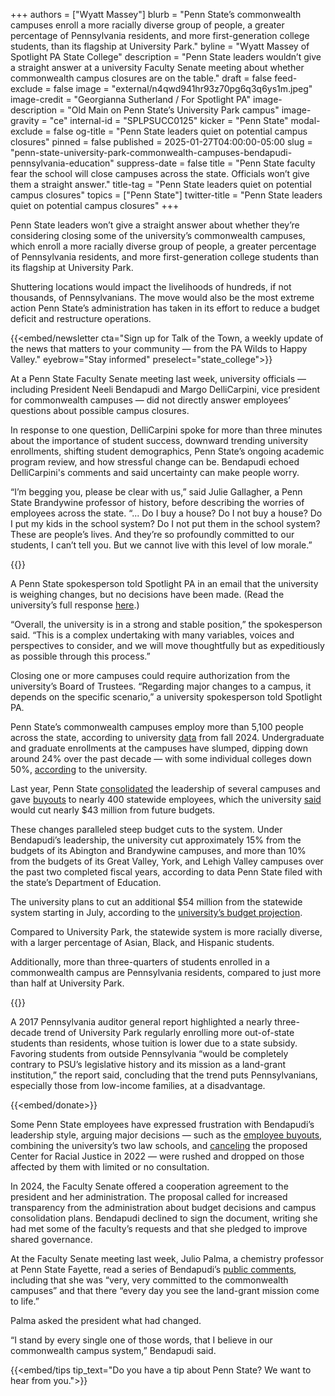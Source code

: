 +++
authors = ["Wyatt Massey"]
blurb = "Penn State’s commonwealth campuses enroll a more racially diverse group of people, a greater percentage of Pennsylvania residents, and more first-generation college students, than its flagship at University Park."
byline = "Wyatt Massey of Spotlight PA State College"
description = "Penn State leaders wouldn’t give a straight answer at a university Faculty Senate meeting about whether commonwealth campus closures are on the table."
draft = false
feed-exclude = false
image = "external/n4qwd941hr93z70pg6q3q6ys1m.jpeg"
image-credit = "Georgianna Sutherland / For Spotlight PA"
image-description = "Old Main on Penn State’s University Park campus"
image-gravity = "ce"
internal-id = "SPLPSUCC0125"
kicker = "Penn State"
modal-exclude = false
og-title = "Penn State leaders quiet on potential campus closures"
pinned = false
published = 2025-01-27T04:00:00-05:00
slug = "penn-state-university-park-commonwealth-campuses-bendapudi-pennsylvania-education"
suppress-date = false
title = "Penn State faculty fear the school will close campuses across the state. Officials won’t give them a straight answer."
title-tag = "Penn State leaders quiet on potential campus closures"
topics = ["Penn State"]
twitter-title = "Penn State leaders quiet on potential campus closures"
+++

Penn State leaders won’t give a straight answer about whether they’re considering closing some of the university’s commonwealth campuses, which enroll a more racially diverse group of people, a greater percentage of Pennsylvania residents, and more first-generation college students than its flagship at University Park.

Shuttering locations would impact the livelihoods of hundreds, if not thousands, of Pennsylvanians. The move would also be the most extreme action Penn State’s administration has taken in its effort to reduce a budget deficit and restructure operations.

{{<embed/newsletter cta="Sign up for Talk of the Town, a weekly update of the news that matters to your community — from the PA Wilds to Happy Valley." eyebrow="Stay informed" preselect="state_college">}}

At a Penn State Faculty Senate meeting last week, university officials — including President Neeli Bendapudi and Margo DelliCarpini, vice president for commonwealth campuses — did not directly answer employees’ questions about possible campus closures.

In response to one question, DelliCarpini spoke for more than three minutes about the importance of student success, downward trending university enrollments, shifting student demographics, Penn State’s ongoing academic program review, and how stressful change can be. Bendapudi echoed DelliCarpini&#39;s comments and said uncertainty can make people worry.

“I’m begging you, please be clear with us,” said Julie Gallagher, a Penn State Brandywine professor of history, before describing the worries of employees across the state. “... Do I buy a house? Do I not buy a house? Do I put my kids in the school system? Do I not put them in the school system? These are people’s lives. And they’re so profoundly committed to our students, I can’t tell you. But we cannot live with this level of low morale.”

{{<youtube id="ydaasinFLXE" loading="lazy">}}

A Penn State spokesperson told Spotlight PA in an email that the university is weighing changes, but no decisions have been made. (Read the university’s full response <a href="https://files.data.spotlightpa.org/uploads/01ks/7pb4/penn-state-response-jan.-2025.pdf">here</a>.)

“Overall, the university is in a strong and stable position,” the spokesperson said. “This is a complex undertaking with many variables, voices and perspectives to consider, and we will move thoughtfully but as expeditiously as possible through this process.”

Closing one or more campuses could require authorization from the university’s Board of Trustees. “Regarding major changes to a campus, it depends on the specific scenario,” a university spokesperson told Spotlight PA.

Penn State’s commonwealth campuses employ more than 5,100 people across the state, according to university <a href="https://datadigest.psu.edu/faculty-and-staff/">data</a> from fall 2024. Undergraduate and graduate enrollments at the campuses have slumped, dipping down around 24% over the past decade — with some individual colleges down 50%, <a href="https://www.psu.edu/news/story/penn-state-moving-regional-leadership-model-commonwealth-campuses">according</a> to the university.

Last year, Penn State <a href="https://www.psu.edu/news/story/penn-state-moving-regional-leadership-model-commonwealth-campuses">consolidated</a> the leadership of several campuses and gave <a href="https://www.spotlightpa.org/statecollege/2024/05/penn-state-employee-buyouts-commonwealth-campuses-budget-cuts-voluntary-separation/">buyouts</a> to nearly 400 statewide employees, which the university <a href="https://www.psu.edu/news/story/penn-state-moving-regional-leadership-model-commonwealth-campuses">said</a> would cut nearly $43 million from future budgets.

These changes paralleled steep budget cuts to the system. Under Bendapudi’s leadership, the university cut approximately 15% from the budgets of its Abington and Brandywine campuses, and more than 10% from the budgets of its Great Valley, York, and Lehigh Valley campuses over the past two completed fiscal years, according to data Penn State filed with the state’s Department of Education.

The university plans to cut an additional $54 million from the statewide system starting in July, according to the <a href="https://budgetandfinance.psu.edu/budget-allocations">university’s budget projection</a>.

Compared to University Park, the statewide system is more racially diverse, with a larger percentage of Asian, Black, and Hispanic students.

Additionally, more than three-quarters of students enrolled in a commonwealth campus are Pennsylvania residents, compared to just more than half at University Park.

{{<datawrapper src="https://datawrapper.dwcdn.net/HnREo/4/" height="432" >}}

A 2017 Pennsylvania auditor general report highlighted a nearly three-decade trend of University Park regularly enrolling more out-of-state students than residents, whose tuition is lower due to a state subsidy. Favoring students from outside Pennsylvania “would be completely contrary to PSU’s legislative history and its mission as a land-grant institution,” the report said, concluding that the trend puts Pennsylvanians, especially those from low-income families, at a disadvantage.

{{<embed/donate>}}

Some Penn State employees have expressed frustration with Bendapudi’s leadership style, arguing major decisions — such as the <a href="https://www.insidehighered.com/news/business/cost-cutting/2024/06/20/questions-linger-after-penn-state-buyouts">employee buyouts</a>, combining the university’s two law schools, and <a href="https://www.spotlightpa.org/statecollege/2022/11/penn-state-university-psu-racial-justice-proud-boys-protest/">canceling</a> the proposed Center for Racial Justice in 2022 — were rushed and dropped on those affected by them with limited or no consultation.

In 2024, the Faculty Senate offered a cooperation agreement to the president and her administration. The proposal called for increased transparency from the administration about budget decisions and campus consolidation plans. Bendapudi declined to sign the document, writing she had met some of the faculty’s requests and that she pledged to improve shared governance.

At the Faculty Senate meeting last week, Julio Palma, a chemistry professor at Penn State Fayette, read a series of Bendapudi’s <a href="https://delco.today/2022/06/penn-state-president-bendapudi/">public comments</a>, including that she was “very, very committed to the commonwealth campuses” and that there “every day you see the land-grant mission come to life.”

Palma asked the president what had changed.

“I stand by every single one of those words, that I believe in our commonwealth campus system,” Bendapudi said.

{{<embed/tips tip_text="Do you have a tip about Penn State? We want to hear from you.">}}

